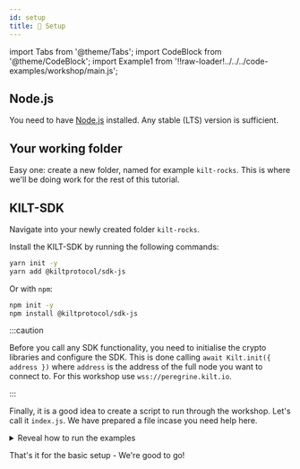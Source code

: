 ```yaml
---
id: setup
title: 🎒 Setup
---
```


import Tabs from '@theme/Tabs';
import CodeBlock from '@theme/CodeBlock';
import Example1 from '!!raw-loader!../../../code-examples/workshop/main.js';

## Node.js

You need to have [Node.js](https://nodejs.org/) installed. Any stable (LTS) version is sufficient.

## Your working folder

Easy one: create a new folder, named for example `kilt-rocks`. This is where we'll be doing work for the rest of this tutorial.

## KILT-SDK

Navigate into your newly created folder `kilt-rocks`.

Install the KILT-SDK by running the following commands:

```bash
yarn init -y
yarn add @kiltprotocol/sdk-js
```

Or with `npm`:

```bash
npm init -y
npm install @kiltprotocol/sdk-js
```

:::caution

Before you call any SDK functionality, you need to initialise the crypto libraries and configure the SDK.
This is done calling `await Kilt.init({ address })` where `address` is the address of the full node you want to connect to.
For this workshop use `wss://peregrine.kilt.io`.

:::

Finally, it is a good idea to create a script to run through the workshop. Let's call it `index.js`. We have prepared a file incase you need help here.

<details><summary>Reveal how to run the examples</summary>
<p>

<CodeBlock className="language-js">
  {Example1}
</CodeBlock>

</p>
</details>

That's it for the basic setup - We're good to go!
